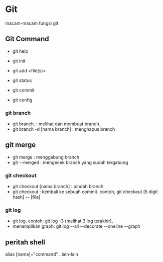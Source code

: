 # Git
macam-macam fungsi git

## Git Command
* git help

* git init

* git add <file(s)>

* git status

* git commit

* git config

### git branch
* git branch. : melihat dan membuat branch.
* git branch -d [nama branch] : menghapus branch

## git merge
* git merge : menggabung branch
* git --merged : mengecek branch yang sudah tergabung

### git checkout
* git checkout [nama branch] : pindah branch
* git checkout : kembali ke sebuah commit. contoh, git checkout [5 digit hash] -- [file]

### git log
* git log. contoh: git log -3 (melihat 3 log terakhir), 
* menampilkan graph: git log --all --decorate --oneline --graph


## peritah shell
alias [nama]="command"
..lain-lain
